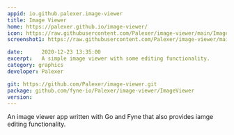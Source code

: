 ```yaml
---
appid: io.github.palexer.image-viewer
title: Image Viewer
home: https://palexer.github.io/image-viewer/
icon: https://raw.githubusercontent.com/Palexer/image-viewer/main/ImageViewer/data/icon.png
screenshot1: https://raw.githubusercontent.com/Palexer/image-viewer/main/screenshot.png

date:      2020-12-23 13:35:00
excerpt:   A simple image viewer with some editing functionality.
category: graphics
developer: Palexer

git: https://github.com/Palexer/image-viewer.git
package: github.com/fyne-io/Palexer/image-viewer/ImageViewer
version: 
---
```


An image viewer app written with Go and Fyne that also provides iamge editing
functionality.

